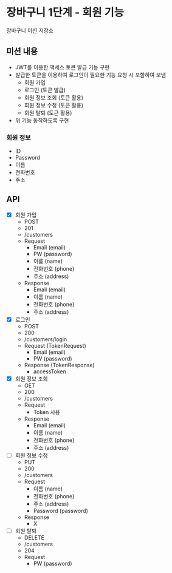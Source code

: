 # 장바구니 1단계 - 회원 기능
장바구니 미션 저장소

## 미션 내용
- JWT를 이용한 액세스 토큰 발급 기능 구현
- 발급한 토큰을 이용하여 로그인이 필요한 기능 요청 시 포함하여 보냄
    - 회원 가입
    - 로그인 (토큰 발급)
    - 회원 정보 조회 (토큰 활용)
    - 회원 정보 수정 (토큰 활용)
    - 회원 탈퇴 (토큰 활용)
- 위 기능 동작하도록 구현

### 회원 정보
- ID
- Password
- 이름
- 전화번호
- 주소

## API
- [x] 회원 가입
    - POST
    - 201
    - /customers
    - Request
        - Email (email)
        - PW (password)
        - 이름 (name)
        - 전화번호 (phone)
        - 주소 (address)
    - Response
        - Email (email)
        - 이름 (name)
        - 전화번호 (phone)
        - 주소 (address)
- [x] 로그인
    - POST
    - 200
    - /customers/login
    - Request (TokenRequest)
        - Email (email)
        - PW (password)
    - Response (TokenResponse)
        - accessToken
- [x] 회원 정보 조회
    - GET
    - 200
    - /customers
    - Request
        - Token 사용
    - Response
        - Email (email)
        - 이름 (name)
        - 전화번호 (phone)
        - 주소 (address)
- [ ] 회원 정보 수정
    - PUT
    - 200
    - /customers
    - Request
        - 이름 (name)
        - 전화번호 (phone)
        - 주소 (address)
        - Password (password)
    - Response
        - X
- [ ] 회원 탈퇴
    - DELETE
    - /customers
    - 204
    - Request
        - PW (password)

